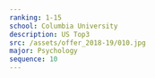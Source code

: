 ```yaml
---
ranking: 1-15
school: Columbia University
description: US Top3
src: /assets/offer_2018-19/010.jpg
major: Psychology
sequence: 10
---
```

